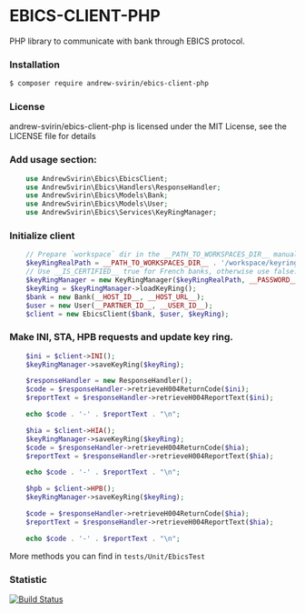 # EBICS-CLIENT-PHP
PHP library to communicate with bank through EBICS protocol.

### Installation
```bash
$ composer require andrew-svirin/ebics-client-php
```

### License
andrew-svirin/ebics-client-php is licensed under the MIT License, see the LICENSE file for details

### Add usage section:
```php
    use AndrewSvirin\Ebics\EbicsClient;
    use AndrewSvirin\Ebics\Handlers\ResponseHandler;
    use AndrewSvirin\Ebics\Models\Bank;
    use AndrewSvirin\Ebics\Models\User;
    use AndrewSvirin\Ebics\Services\KeyRingManager;
```

### Initialize client
```php
    // Prepare `workspace` dir in the __PATH_TO_WORKSPACES_DIR__ manually.
    $keyRingRealPath = __PATH_TO_WORKSPACES_DIR__ . '/workspace/keyring.json';
    // Use __IS_CERTIFIED__ true for French banks, otherwise use false.
    $keyRingManager = new KeyRingManager($keyRingRealPath, __PASSWORD__, __IS_CERTIFIED__);
    $keyRing = $keyRingManager->loadKeyRing();
    $bank = new Bank(__HOST_ID__, __HOST_URL__);
    $user = new User(__PARTNER_ID__, __USER_ID__);
    $client = new EbicsClient($bank, $user, $keyRing);
```

### Make INI, STA, HPB requests and update key ring.
```php
    $ini = $client->INI();
    $keyRingManager->saveKeyRing($keyRing);

    $responseHandler = new ResponseHandler();
    $code = $responseHandler->retrieveH004ReturnCode($ini);
    $reportText = $responseHandler->retrieveH004ReportText($ini);

    echo $code . '-' . $reportText . "\n";

    $hia = $client->HIA();
    $keyRingManager->saveKeyRing($keyRing);
    $code = $responseHandler->retrieveH004ReturnCode($hia);
    $reportText = $responseHandler->retrieveH004ReportText($hia);

    echo $code . '-' . $reportText . "\n";

    $hpb = $client->HPB();
    $keyRingManager->saveKeyRing($keyRing);

    $code = $responseHandler->retrieveH004ReturnCode($hia);
    $reportText = $responseHandler->retrieveH004ReportText($hia);

    echo $code . '-' . $reportText . "\n";
```

More methods you can find in `tests/Unit/EbicsTest`

### Statistic
[![Build Status](https://travis-ci.org/andrew-svirin/ebics-client-php.svg?branch=master)](https://travis-ci.org/andrew-svirin/ebics-client-php)
